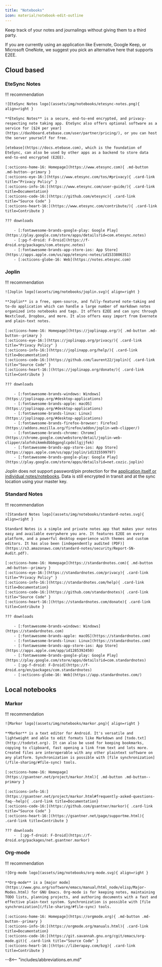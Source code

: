 ```yaml
---
title: "Notebooks"
icon: material/notebook-edit-outline
---
```


Keep track of your notes and journalings without giving them to a third party.

If you are currently using an application like Evernote, Google Keep, or Microsoft OneNote, we suggest you pick an alternative here that supports E2EE.

## Cloud based

### EteSync Notes

!!! recommendation

    ![EteSync Notes logo](assets/img/notebooks/etesync-notes.png){ align=right }

    **EteSync Notes** is a secure, end-to-end encrypted, and privacy-respecting note taking app. EteSync also offers optional software as a service for [$24 per year](https://dashboard.etebase.com/user/partner/pricing/), or you can host the server yourself for free.

    [etebase](https://docs.etebase.com), which is the foundation of EteSync, can also be used by other apps as a backend to store data end-to-end encrypted (E2EE).

    [:octicons-home-16: Homepage](https://www.etesync.com){ .md-button .md-button--primary }
    [:octicons-eye-16:](https://www.etesync.com/tos/#privacy){ .card-link title="Privacy Policy" }
    [:octicons-info-16:](https://www.etesync.com/user-guide/){ .card-link title=Documentation}
    [:octicons-code-16:](https://github.com/etesync){ .card-link title="Source Code" }
    [:octicons-heart-16:](https://www.etesync.com/contribute/){ .card-link title=Contribute }

    ??? downloads

        - [:fontawesome-brands-google-play: Google Play](https://play.google.com/store/apps/details?id=com.etesync.notes)
        - [:pg-f-droid: F-Droid](https://f-droid.org/packages/com.etesync.notes)
        - [:fontawesome-brands-app-store-ios: App Store](https://apps.apple.com/us/app/etesync-notes/id1533806351)
        - [:octicons-globe-16: Web](https://notes.etesync.com)

### Joplin

!!! recommendation

    ![Joplin logo](assets/img/notebooks/joplin.svg){ align=right }

    **Joplin** is a free, open-source, and fully-featured note-taking and to-do application which can handle a large number of markdown notes organized into notebooks and tags. It offers E2EE and can sync through Nextcloud, Dropbox, and more. It also offers easy import from Evernote and plain-text notes.

    [:octicons-home-16: Homepage](https://joplinapp.org/){ .md-button .md-button--primary }
    [:octicons-eye-16:](https://joplinapp.org/privacy/){ .card-link title="Privacy Policy" }
    [:octicons-info-16:](https://joplinapp.org/help/){ .card-link title=Documentation}
    [:octicons-code-16:](https://github.com/laurent22/joplin){ .card-link title="Source Code" }
    [:octicons-heart-16:](https://joplinapp.org/donate/){ .card-link title=Contribute }

    ??? downloads

        - [:fontawesome-brands-windows: Windows](https://joplinapp.org/#desktop-applications)
        - [:fontawesome-brands-apple: macOS](https://joplinapp.org/#desktop-applications)
        - [:fontawesome-brands-linux: Linux](https://joplinapp.org/#desktop-applications)
        - [:fontawesome-brands-firefox-browser: Firefox](https://addons.mozilla.org/firefox/addon/joplin-web-clipper/)
        - [:fontawesome-brands-chrome: Chrome](https://chrome.google.com/webstore/detail/joplin-web-clipper/alofnhikmmkdbbbgpnglcpdollgjjfek)
        - [:fontawesome-brands-app-store-ios: App Store](https://apps.apple.com/us/app/joplin/id1315599797)
        - [:fontawesome-brands-google-play: Google Play](https://play.google.com/store/apps/details?id=net.cozic.joplin)

Joplin does not support password/pin protection for the [application itself or individual notes/notebooks](https://github.com/laurent22/joplin/issues/289). Data is still encrypted in transit and at the sync location using your master key.

### Standard Notes

!!! recommendation

    ![Standard Notes logo](assets/img/notebooks/standard-notes.svg){ align=right }

    Standard Notes is a simple and private notes app that makes your notes easy and available everywhere you are. It features E2EE on every platform, and a powerful desktop experience with themes and custom editors. It has also been [independently audited (PDF)](https://s3.amazonaws.com/standard-notes/security/Report-SN-Audit.pdf).

    [:octicons-home-16: Homepage](https://standardnotes.com){ .md-button .md-button--primary }
    [:octicons-eye-16:](https://standardnotes.com/privacy){ .card-link title="Privacy Policy" }
    [:octicons-info-16:](https://standardnotes.com/help){ .card-link title=Documentation}
    [:octicons-code-16:](https://github.com/standardnotes){ .card-link title="Source Code" }
    [:octicons-heart-16:](https://standardnotes.com/donate){ .card-link title=Contribute }

    ??? downloads

        - [:fontawesome-brands-windows: Windows](https://standardnotes.com)
        - [:fontawesome-brands-apple: macOS](https://standardnotes.com)
        - [:fontawesome-brands-linux: Linux](https://standardnotes.com)
        - [:fontawesome-brands-app-store-ios: App Store](https://apps.apple.com/app/id1285392450)
        - [:fontawesome-brands-google-play: Google Play](https://play.google.com/store/apps/details?id=com.standardnotes)
        - [:pg-f-droid: F-Droid](https://f-droid.org/en/packages/com.standardnotes)
        - [:octicons-globe-16: Web](https://app.standardnotes.com/)

## Local notebooks

### Markor

!!! recommendation

    ![Markor logo](assets/img/notebooks/markor.png){ align=right }

    **Markor** is a text editor for Android. It's versatile and lightweight and able to edit formats like Markdown and [todo.txt](http://todotxt.org). It can also be used for keeping bookmarks, copying to clipboard, fast opening a link from text and lots more. Created files are interoperable with any other plaintext software on any platform. Synchronization is possible with [file synchronization](/file-sharing/#file-sync) tools.

    [:octicons-home-16: Homepage](https://gsantner.net/project/markor.html){ .md-button .md-button--primary }

    [:octicons-info-16:](https://gsantner.net/project/markor.html#frequently-asked-questions-faq--help){ .card-link title=Documentation}
    [:octicons-code-16:](https://github.com/gsantner/markor){ .card-link title="Source Code" }
    [:octicons-heart-16:](https://gsantner.net/page/supportme.html){ .card-link title=Contribute }

    ??? downloads
        -  [:pg-f-droid: F-Droid](https://f-droid.org/packages/net.gsantner.markor)

### Org-mode

!!! recommendation

    ![Org-mode logo](assets/img/notebooks/org-mode.svg){ align=right }

    **Org-mode** is a [major mode](https://www.gnu.org/software/emacs/manual/html_node/elisp/Major-Modes.html) for GNU Emacs. Org-mode is for keeping notes, maintaining TODO lists, planning projects, and authoring documents with a fast and effective plain-text system. Synchronization is possible with [file synchronization](/file-sharing/#file-sync) tools.

    [:octicons-home-16: Homepage](https://orgmode.org){ .md-button .md-button--primary }
    [:octicons-info-16:](https://orgmode.org/manuals.html){ .card-link title=Documentation}
    [:octicons-code-16:](https://git.savannah.gnu.org/cgit/emacs/org-mode.git){ .card-link title="Source Code" }
    [:octicons-heart-16:](https://liberapay.com/bzg){ .card-link title=Contribute }

--8<-- "includes/abbreviations.en.md"
